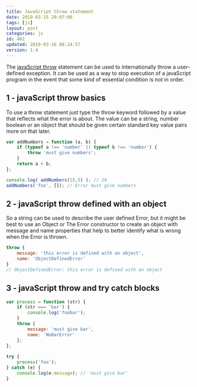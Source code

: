 ```yaml
---
title: JavaScript throw statement
date: 2019-03-15 20:07:00
tags: [js]
layout: post
categories: js
id: 402
updated: 2019-03-16 08:24:57
version: 1.4
---
```


The [javaScript throw](https://developer.mozilla.org/en-US/docs/Web/JavaScript/Reference/Statements/throw) statement can be used to internationally throw a user-defined exception. It can be used as a way to stop execution of a javaScript program in the event that some kind of essential condition is not in order.

<!-- more -->

## 1 - javaScript throw basics

To use a throw statement just type the throw keyword followed by a value that reflects what the error is about. The value can be a string, number boolean or an object that should be given certain standard key value pairs more on that later.

```js
var addNumbers = function (a, b) {
    if (typeof a !== 'number' || typeof b !== 'number') {
        throw 'must give numbers';
    }
    return a + b;
};

console.log( addNumbers(15,5) ); // 20
addNumbers('foo', []); // Error must give numbers
```

## 2 - javaScript throw defined with an object

So a string can be used to describe the user defined Error, but it might be best to use an Object or The Error constructor to create an object with message and name properties that help to better identify what is wrong when the Error is thrown.

```js
throw {
    message: 'this error is defined with an object',
    name: 'ObjectDefinedError'
}
// ObjectDefinedError: this error is defined with an object
```

## 3 - javaScript throw and try catch blocks

```js
var process = function (str) {
    if (str === 'bar') {
        console.log('foobar');
    }
    throw {
        message: 'must give bar',
        name: 'NoBarError'
    };
};
 
try {
    process('foo');
} catch (e) {
    console.log(e.message); // 'must give bar'
}
```